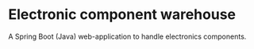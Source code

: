 # Electronic component warehouse
A Spring Boot (Java) web-application to handle electronics components.
